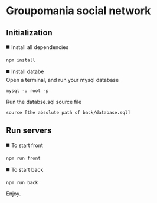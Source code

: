 # Groupomania social network

## Initialization
◼️ Install all dependencies
```
npm install
```
◼️ Install databe  
Open a terminal, and run your mysql database
```
mysql -u root -p
```
Run the databse.sql source file
```
source [the absolute path of back/database.sql]
```

## Run servers 
◼️ To start front  
```
npm run front
```
◼️ To start back   
```
npm run back
```

Enjoy.

